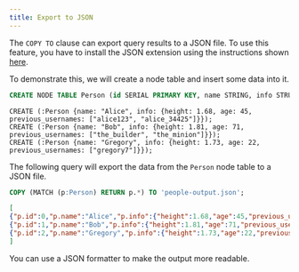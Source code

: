 ```yaml
---
title: Export to JSON
---
```


The `COPY TO` clause can export query results to a JSON file. To use this feature, you have to install the
JSON extension using the instructions shown [here](/extensions/json).

To demonstrate this, we will create a node table and insert some data into it.
```sql
CREATE NODE TABLE Person (id SERIAL PRIMARY KEY, name STRING, info STRUCT(height DOUBLE, age INT64, previous_usernames STRING[]));
```
```cypher
CREATE (:Person {name: "Alice", info: {height: 1.68, age: 45, previous_usernames: ["alice123", "alice_34425"]}});
CREATE (:Person {name: "Bob", info: {height: 1.81, age: 71, previous_usernames: ["the_builder", "the_minion"]}});
CREATE (:Person {name: "Gregory", info: {height: 1.73, age: 22, previous_usernames: ["gregory7"]}});
```

The following query will export the data from the `Person` node table to a JSON file.
```sql
COPY (MATCH (p:Person) RETURN p.*) TO 'people-output.json';
```
```json
[
{"p.id":0,"p.name":"Alice","p.info":{"height":1.68,"age":45,"previous_usernames":["alice123","alice_34425"]}},
{"p.id":1,"p.name":"Bob","p.info":{"height":1.81,"age":71,"previous_usernames":["the_builder","the_minion"]}},
{"p.id":2,"p.name":"Gregory","p.info":{"height":1.73,"age":22,"previous_usernames":["gregory7"]}}
]
```

You can use a JSON formatter to make the output more readable.